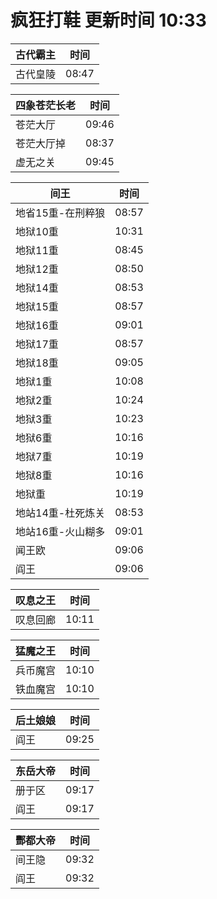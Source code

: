 # 疯狂打鞋 更新时间 10:33

| 古代霸主   | 时间    |
|--------|-------|
| 古代皇陵 | 08:47 |

| 四象苍茫长老   | 时间    |
|--------|-------|
| 苍茫大厅 | 09:46 |
| 苍茫大厅掉 | 08:37 |
| 虚无之关 | 09:45 |

| 间王   | 时间    |
|--------|-------|
| 地省15重-在刑粹狼 | 08:57 |
| 地狱10重 | 10:31 |
| 地狱11重 | 08:45 |
| 地狱12重 | 08:50 |
| 地狱14重 | 08:53 |
| 地狱15重 | 08:57 |
| 地狱16重 | 09:01 |
| 地狱17重 | 08:57 |
| 地狱18重 | 09:05 |
| 地狱1重 | 10:08 |
| 地狱2重 | 10:24 |
| 地狱3重 | 10:23 |
| 地狱6重 | 10:16 |
| 地狱7重 | 10:19 |
| 地狱8重 | 10:16 |
| 地狱重 | 10:19 |
| 地站14重-杜死炼关 | 08:53 |
| 地站16重-火山糊多 | 09:01 |
| 闻王欧 | 09:06 |
| 阎王 | 09:06 |

| 叹息之王   | 时间    |
|--------|-------|
| 叹息回廊 | 10:11 |

| 猛魔之王   | 时间    |
|--------|-------|
| 兵币魔宫 | 10:10 |
| 铁血魔宫 | 10:10 |

| 后土娘娘   | 时间    |
|--------|-------|
| 阎王 | 09:25 |

| 东岳大帝   | 时间    |
|--------|-------|
| 册于区 | 09:17 |
| 阎王 | 09:17 |

| 酆都大帝   | 时间    |
|--------|-------|
| 间王隐 | 09:32 |
| 阎王 | 09:32 |
